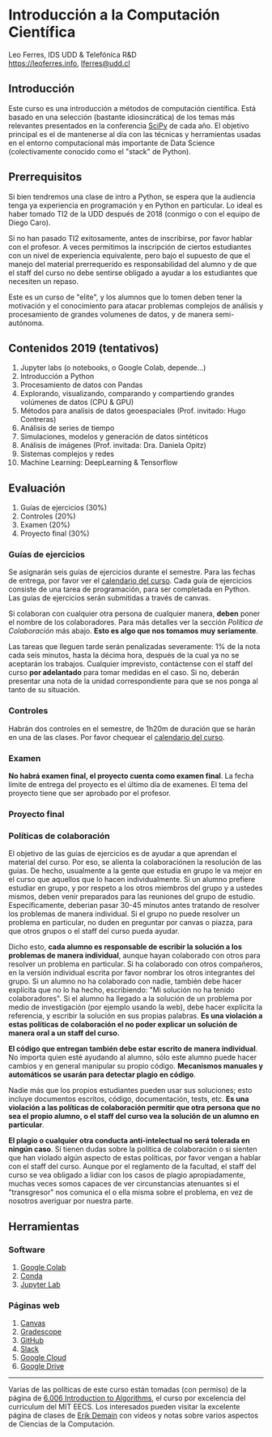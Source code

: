 # Introducción a la Computación Científica
Leo Ferres, IDS UDD & Telefónica R&D\
https://leoferres.info, [lferres@udd.cl]()

## Introducción

Este curso es una introducción a métodos de computación científica. Está basado 
en una selección (bastante idiosincrática) de los temas más relevantes 
presentados en la conferencia 
[SciPy](https://www.youtube.com/playlist?list=PLYx7XA2nY5GcDQblpQ_M1V3PQPoLWiDAC) 
de cada año. 
El objetivo principal es el de mantenerse al día con las técnicas y herramientas 
usadas en el entorno computacional más importante de Data Science (colectivamente 
conocido como el "stack" de Python).

## Prerrequisitos

Si bien tendremos una clase de intro a Python, se espera que la audiencia tenga
ya experiencia en programación y en Python en particular. Lo ideal es haber
tomado TI2 de la UDD después de 2018 (conmigo o con el equipo de Diego Caro).

Si no han pasado TI2 exitosamente, antes de inscribirse, por favor hablar con el
profesor. A veces permitimos la inscripción de ciertos estudiantes con un nivel 
de experiencia equivalente, pero bajo el supuesto de que el manejo del material
prerrequerido es responsabilidad del alumno y de que el staff del curso no
debe sentirse obligado a ayudar a los estudiantes que necesiten un repaso.

Este es un curso de "elite", y los alumnos que lo tomen deben tener la 
motivación y el conocimiento para atacar problemas complejos de análisis y
procesamiento de grandes volumenes de datos, y de manera semi-autónoma.

## Contenidos 2019 (tentativos)

1. Jupyter labs (o notebooks, o Google Colab, depende...)
1. Introducción a Python
2. Procesamiento de datos con Pandas
3. Explorando, visualizando, comparando y compartiendo grandes volúmenes de 
datos (CPU & GPU) 
5. Métodos para analísis de datos geoespaciales (Prof. invitado: Hugo Contreras)
7. Análisis de series de tiempo
8. Simulaciones, modelos y generación de datos sintéticos
9. Análisis de imágenes (Prof. invitada: Dra. Daniela Opitz)
1. Sistemas complejos y redes 
6. Machine Learning: DeepLearning & Tensorflow 

## Evaluación

1. Guías de ejercicios (30%)
1. Controles (20%)
1. Examen (20%)
1. Proyecto final (30%)

### Guías de ejercicios

Se asignarán seis guías de ejercicios durante el semestre. Para las fechas de
entrega, por favor ver el [calendario del curso](). Cada guía de ejercicios 
consiste de una tarea de programación, para ser completada en Python. Las guías 
de ejercicios serán submitidas a través de canvas.

Si colaboran con cualquier otra persona de cualquier manera, **deben** poner
el nombre de los colaboradores. Para más detalles ver la sección *Política de 
Colaboración* más abajo. **Esto es algo que nos tomamos muy seriamente**.

Las tareas que lleguen tarde serán penalizadas severamente: 1% de la nota cada
seis minutos, hasta la décima hora, después de la cual ya no se aceptarán los
trabajos. Cualquier imprevisto, contáctense con el staff del curso **por
adelantado** para tomar medidas en el caso. Si no, deberán presentar una nota
de la unidad correspondiente para que se nos ponga al tanto de su situación.

### Controles

Habrán dos controles en el semestre, de 1h20m de duración que se harán en una
de las clases. Por favor chequear el [calendario del curso]().

### Examen

**No habrá examen final, el proyecto cuenta como examen final**. La fecha límite
de entrega del proyecto es el último día de examenes. El tema del proyecto tiene
que ser aprobado por el profesor. 

### Proyecto final

### Políticas de colaboración

El objetivo de las guías de ejercicios es de ayudar a que aprendan el material 
del curso. Por eso, se alienta la colaboraciónen la resolución de las guías. De
hecho, usualmente a la gente que estudia en grupo le va mejor en el curso que 
aquellos que lo hacen individualmente. Si un alumno prefiere estudiar en grupo,
y por respeto a los otros miembros del grupo y a ustedes mismos, deben venir
preparados para las reuniones del grupo de estudio. Específicamente, deberian 
pasar 30-45 minutos antes tratando de resolver los problemas de manera 
individual. Si el grupo no puede resolver un problema en particular, no duden
en preguntar por canvas o piazza, para que otros grupos o el staff del curso 
pueda ayudar.

Dicho esto, **cada alumno es responsable de escribir la solución a los 
problemas de manera individual**, aunque hayan colaborado con otros para
resolver un problema en particular. Si ha colaborado con otros compañeros, en
la versión individual escrita por favor nombrar los otros integrantes del grupo.
Si un alumno no ha colaborado con nadie, también debe hacer explícita que no
lo ha hecho, escribiendo: "Mi solución no ha tenido colaboradores". Si el alumno
ha llegado a la solución de un problema por medio de investigación (por ejemplo
usando la web), debe hacer explícita la referencia, y escribir la solución en sus
propias palabras. **Es una violación a estas políticas de colaboración el no 
poder explicar un solución de manera oral a un staff del curso.**

**El código que entregan también debe estar escrito de manera individual**. No
importa quien esté ayudando al alumno, sólo este alumno puede hacer cambios y
en general manipular su propio código. **Mecanismos manuales y automáticos se
usarán para detectar plagio en código**.

Nadie más que los propios estudiantes pueden usar sus soluciones; esto incluye
documentos escritos, código, documentación, tests, etc. **Es una violación a
las políticas de colaboración permitir que otra persona que no sea el propio
alumno, o el staff del curso vea la solución de un alumno en particular**.

**El plagio o cualquier otra conducta anti-intelectual no será tolerada en ningún
caso**. Si tienen dudas sobre la política de colaboración o si sienten que han
violado algún aspecto de estas políticas, por favor vengan a hablar con el staff
del curso. Aunque por el reglamento de la facultad, el staff del curso  se vea 
obligado a lidiar con los casos de plagio apropiadamente, muchas veces somos
capaces de ver circunstancias atenuantes si el "transgresor" nos comunica el o 
ella misma sobre el problema, en vez de nosotros averiguar por nuestra parte.

## Herramientas

### Software

1. [Google Colab](https://colab.research.google.com)
1. [Conda](https://www.anaconda.com/distribution/)
1. [Jupyter Lab](https://github.com/jupyterlab/jupyterlab)

### Páginas web

1. [Canvas](https://canvas.udd.cl)
1. [Gradescope](https://www.gradescope.com/)
1. [GitHub](https://github.com/)
1. [Slack](https://slack.com)
1. [Google Cloud](https://cloud.google.com)
1. [Google Drive](https://drive.google.com)

---
Varias de las políticas de este curso están tomadas (con permiso) de la página
de [6.006 Introduction to Algorithms](http://courses.csail.mit.edu/6.006/fall11/info.shtml),
el curso por excelencia del curriculum del MIT EECS. Los interesados pueden 
visitar la excelente página de clases de [Erik Demain]() con videos y notas sobre
varios aspectos de Ciencias de la Computación.



